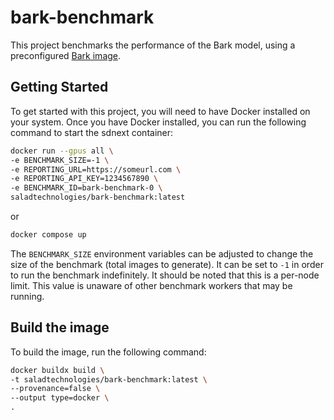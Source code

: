 # bark-benchmark

This project benchmarks the performance of the Bark model, using a preconfigured [Bark image](https://hub.docker.com/r/saladtechnologies/bark).

## Getting Started

To get started with this project, you will need to have Docker installed on your system. Once you have Docker installed, you can run the following command to start the sdnext container:

```bash
docker run --gpus all \
-e BENCHMARK_SIZE=-1 \
-e REPORTING_URL=https://someurl.com \
-e REPORTING_API_KEY=1234567890 \
-e BENCHMARK_ID=bark-benchmark-0 \
saladtechnologies/bark-benchmark:latest
```

or

```bash
docker compose up
```

The `BENCHMARK_SIZE` environment variables can be adjusted to change the size of the benchmark (total images to generate). It can be set to `-1` in order to run the benchmark indefinitely. It should be noted that this is a per-node limit. This value is unaware of other benchmark workers that may be running.

## Build the image

To build the image, run the following command:

```bash
docker buildx build \
-t saladtechnologies/bark-benchmark:latest \
--provenance=false \
--output type=docker \
.
```